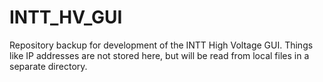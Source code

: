 # INTT_HV_GUI
Repository backup for development of the INTT High Voltage GUI. Things like IP addresses are not stored here, but will be read from local files in a separate directory.
